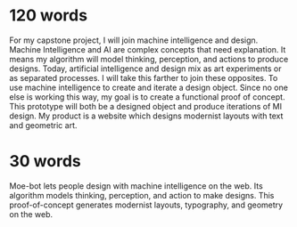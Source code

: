 # 120 words
For my capstone project, I will join machine intelligence and design. Machine Intelligence and AI are complex concepts that need explanation. It means my algorithm will model thinking, perception, and actions to produce designs. Today, artificial intelligence and design mix as art experiments or as separated processes. I will take this farther to  join these opposites. To use machine intelligence to create and iterate a design object. Since no one else is working this way, my goal is to create a functional proof of concept. This prototype will both be a designed object and produce iterations of MI design. My product is a website which designs modernist layouts with text and geometric art. 

# 30 words
Moe-bot lets people design with machine intelligence on the web. Its algorithm models thinking, perception, and action to make designs. This proof-of-concept generates modernist layouts, typography, and geometry on the web.
